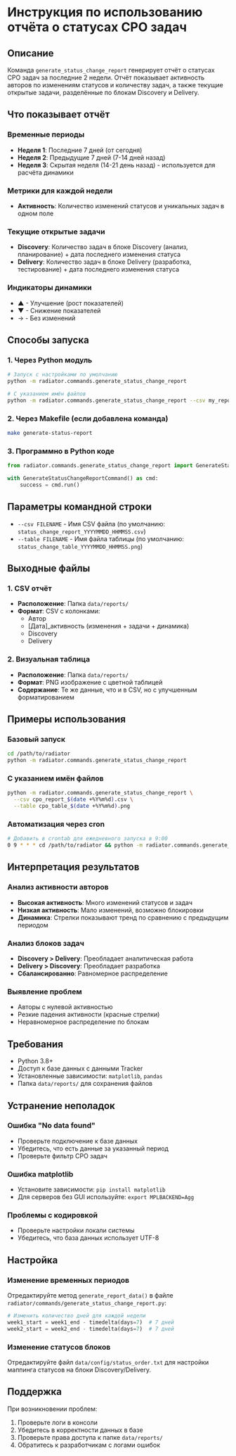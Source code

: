 # Инструкция по использованию отчёта о статусах CPO задач

## Описание

Команда `generate_status_change_report` генерирует отчёт о статусах CPO задач за последние 2 недели. Отчёт показывает активность авторов по изменениям статусов и количеству задач, а также текущие открытые задачи, разделённые по блокам Discovery и Delivery.

## Что показывает отчёт

### Временные периоды
- **Неделя 1**: Последние 7 дней (от сегодня)
- **Неделя 2**: Предыдущие 7 дней (7-14 дней назад)
- **Неделя 3**: Скрытая неделя (14-21 день назад) - используется для расчёта динамики

### Метрики для каждой недели
- **Активность**: Количество изменений статусов и уникальных задач в одном поле

### Текущие открытые задачи
- **Discovery**: Количество задач в блоке Discovery (анализ, планирование) + дата последнего изменения статуса
- **Delivery**: Количество задач в блоке Delivery (разработка, тестирование) + дата последнего изменения статуса

### Индикаторы динамики
- ▲ - Улучшение (рост показателей)
- ▼ - Снижение показателей
- → - Без изменений

## Способы запуска

### 1. Через Python модуль
```bash
# Запуск с настройками по умолчанию
python -m radiator.commands.generate_status_change_report

# С указанием имён файлов
python -m radiator.commands.generate_status_change_report --csv my_report.csv --table my_table.png
```

### 2. Через Makefile (если добавлена команда)
```bash
make generate-status-report
```

### 3. Программно в Python коде
```python
from radiator.commands.generate_status_change_report import GenerateStatusChangeReportCommand

with GenerateStatusChangeReportCommand() as cmd:
    success = cmd.run()
```

## Параметры командной строки

- `--csv FILENAME` - Имя CSV файла (по умолчанию: `status_change_report_YYYYMMDD_HHMMSS.csv`)
- `--table FILENAME` - Имя файла таблицы (по умолчанию: `status_change_table_YYYYMMDD_HHMMSS.png`)

## Выходные файлы

### 1. CSV отчёт
- **Расположение**: Папка `data/reports/`
- **Формат**: CSV с колонками:
  - Автор
  - [Дата]_активность (изменения + задачи + динамика)
  - Discovery
  - Delivery

### 2. Визуальная таблица
- **Расположение**: Папка `data/reports/`
- **Формат**: PNG изображение с цветной таблицей
- **Содержание**: Те же данные, что и в CSV, но с улучшенным форматированием

## Примеры использования

### Базовый запуск
```bash
cd /path/to/radiator
python -m radiator.commands.generate_status_change_report
```

### С указанием имён файлов
```bash
python -m radiator.commands.generate_status_change_report \
  --csv cpo_report_$(date +%Y%m%d).csv \
  --table cpo_table_$(date +%Y%m%d).png
```

### Автоматизация через cron
```bash
# Добавить в crontab для ежедневного запуска в 9:00
0 9 * * * cd /path/to/radiator && python -m radiator.commands.generate_status_change_report
```

## Интерпретация результатов

### Анализ активности авторов
- **Высокая активность**: Много изменений статусов и задач
- **Низкая активность**: Мало изменений, возможно блокировки
- **Динамика**: Стрелки показывают тренд по сравнению с предыдущим периодом

### Анализ блоков задач
- **Discovery > Delivery**: Преобладает аналитическая работа
- **Delivery > Discovery**: Преобладает разработка
- **Сбалансированно**: Равномерное распределение

### Выявление проблем
- Авторы с нулевой активностью
- Резкие падения активности (красные стрелки)
- Неравномерное распределение по блокам

## Требования

- Python 3.8+
- Доступ к базе данных с данными Tracker
- Установленные зависимости: `matplotlib`, `pandas`
- Папка `data/reports/` для сохранения файлов

## Устранение неполадок

### Ошибка "No data found"
- Проверьте подключение к базе данных
- Убедитесь, что есть данные за указанный период
- Проверьте фильтр CPO задач

### Ошибка matplotlib
- Установите зависимости: `pip install matplotlib`
- Для серверов без GUI используйте: `export MPLBACKEND=Agg`

### Проблемы с кодировкой
- Проверьте настройки локали системы
- Убедитесь, что база данных использует UTF-8

## Настройка

### Изменение временных периодов
Отредактируйте метод `generate_report_data()` в файле `radiator/commands/generate_status_change_report.py`:

```python
# Изменить количество дней для каждой недели
week1_start = week1_end - timedelta(days=7)  # 7 дней
week2_start = week2_end - timedelta(days=7)  # 7 дней
```

### Изменение статусов блоков
Отредактируйте файл `data/config/status_order.txt` для настройки маппинга статусов на блоки Discovery/Delivery.

## Поддержка

При возникновении проблем:
1. Проверьте логи в консоли
2. Убедитесь в корректности данных в базе
3. Проверьте права доступа к папке `data/reports/`
4. Обратитесь к разработчикам с логами ошибок
